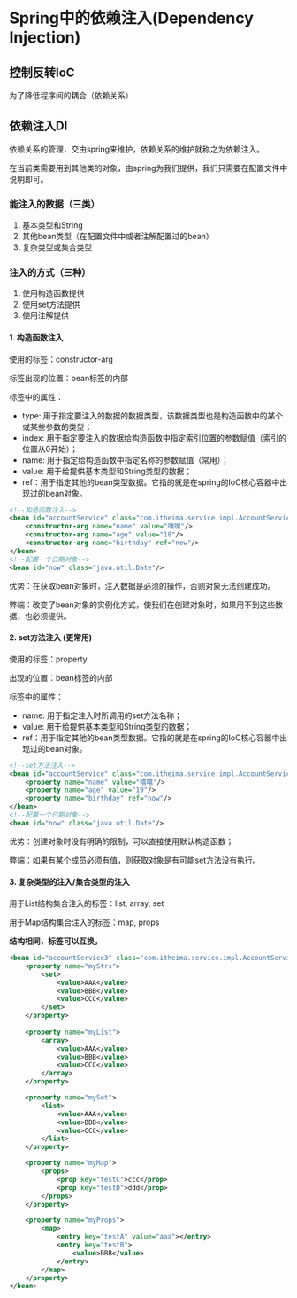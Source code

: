 # Spring中的依赖注入(Dependency Injection)

## 控制反转IoC

为了降低程序间的耦合（依赖关系）

## 依赖注入DI

依赖关系的管理，交由spring来维护，依赖关系的维护就称之为依赖注入。

在当前类需要用到其他类的对象，由spring为我们提供，我们只需要在配置文件中说明即可。

### 能注入的数据（三类）

1. 基本类型和String
2. 其他bean类型（在配置文件中或者注解配置过的bean）
3. 复杂类型或集合类型

### 注入的方式（三种）

1. 使用构造函数提供
2. 使用set方法提供
3. 使用注解提供

#### 1. 构造函数注入

使用的标签：constructor-arg

标签出现的位置：bean标签的内部

标签中的属性：

- type: 用于指定要注入的数据的数据类型，该数据类型也是构造函数中的某个或某些参数的类型；
- index: 用于指定要注入的数据给构造函数中指定索引位置的参数赋值（索引的位置从0开始）；
- name: 用于指定给构造函数中指定名称的参数赋值（常用）；
- value: 用于给提供基本类型和String类型的数据；
- ref：用于指定其他的bean类型数据。它指的就是在spring的IoC核心容器中出现过的bean对象。

```xml
<!--构造函数注入-->
<bean id="accountService" class="com.itheima.service.impl.AccountServiceImpl">
    <constructor-arg name="name" value="嘿嘿"/>
    <constructor-arg name="age" value="18"/>
    <constructor-arg name="birthday" ref="now"/>
</bean>
<!--配置一个日期对象-->
<bean id="now" class="java.util.Date"/>
```



优势：在获取bean对象时，注入数据是必须的操作，否则对象无法创建成功。

弊端：改变了bean对象的实例化方式，使我们在创建对象时，如果用不到这些数据，也必须提供。

#### 2. set方法注入 (更常用)

使用的标签：property

出现的位置：bean标签的内部

标签中的属性：

- name: 用于指定注入时所调用的set方法名称；
- value: 用于给提供基本类型和String类型的数据；
- ref：用于指定其他的bean类型数据。它指的就是在spring的IoC核心容器中出现过的bean对象。

```xml
<!--set方法注入-->
<bean id="accountService" class="com.itheima.service.impl.AccountServiceImpl2">
    <property name="name" value="嘻嘻"/>
    <property name="age" value="19"/>
    <property name="birthday" ref="now"/>
</bean>
<!--配置一个日期对象-->
<bean id="now" class="java.util.Date"/>
```

优势：创建对象时没有明确的限制，可以直接使用默认构造函数；

弊端：如果有某个成员必须有值，则获取对象是有可能set方法没有执行。

#### 3. 复杂类型的注入/集合类型的注入

用于List结构集合注入的标签：list, array, set

用于Map结构集合注入的标签：map, props

**结构相同，标签可以互换。**

```xml
<bean id="accountService3" class="com.itheima.service.impl.AccountServiceImpl3">
    <property name="myStrs">
        <set>
            <value>AAA</value>
            <value>BBB</value>
            <value>CCC</value>
        </set>
    </property>
    
    <property name="myList">
        <array>
            <value>AAA</value>
            <value>BBB</value>
            <value>CCC</value>
        </array>
    </property>

    <property name="mySet">
        <list>
            <value>AAA</value>
            <value>BBB</value>
            <value>CCC</value>
        </list>
    </property>

    <property name="myMap">
        <props>
            <prop key="testC">ccc</prop>
            <prop key="testD">ddd</prop>
        </props>
    </property>

    <property name="myProps">
        <map>
            <entry key="testA" value="aaa"></entry>
            <entry key="testB">
                <value>BBB</value>
            </entry>
        </map>
    </property>
</bean>
```

